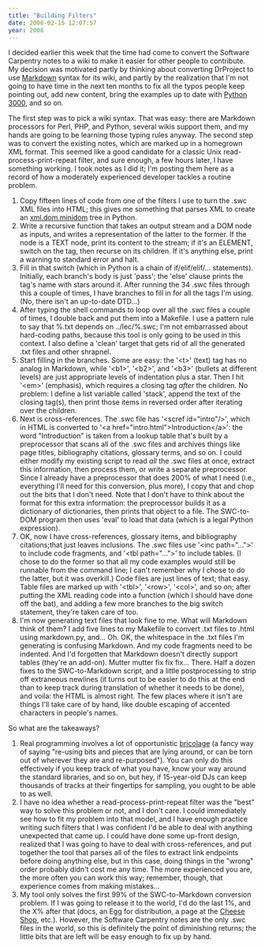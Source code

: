 ```yaml
---
title: "Building Filters"
date: 2008-02-15 12:07:57
year: 2008
---
```

I decided earlier this week that the time had come to convert the Software Carpentry notes to a wiki to make it easier for other people to contribute.  My decision was motivated partly by thinking about converting DrProject to use <a href="http://daringfireball.net/projects/markdown/">Markdown</a> syntax for its wiki, and partly by the realization that I'm not going to have time in the next ten months to fix all the typos people keep pointing out, add new content, bring the examples up to date with <a href="http://www.python.org/dev/peps/pep-3000/">Python 3000</a>, and so on.

The first step was to pick a wiki syntax.  That was easy: there are Markdown processors for Perl, PHP, and Python, several wikis support them, and my hands are going to be learning those typing rules anyway.  The second step was to convert the existing notes, which are marked up in a homegrown XML format.  This seemed like a good candidate for a classic Unix read-process-print-repeat filter, and sure enough, a few hours later, I have something working.  I took notes as I did it; I'm posting them here as a record of how a moderately experienced developer tackles a routine problem.
<ol>
  <li>Copy fifteen lines of code from one of the filters I use to turn the .swc XML files into HTML; this gives me something that parses XML to create an <a href="http://docs.python.org/lib/module-xml.dom.minidom.html">xml.dom.minidom</a> tree in Python.</li>
  <li>Write a recursive function that takes an output stream and a DOM node as inputs, and writes a representation of the latter to the former.  If the node is a TEXT node, print its content to the stream; if it's an ELEMENT, switch on the tag, then recurse on its children.  If it's anything else, print a warning to standard error and halt.</li>
  <li>Fill in that switch (which in Python is a chain of if/elif/elif/… statements).  Initially, each branch's body is just 'pass'; the 'else' clause prints the tag's name with stars around it.  After running the 34 .swc files through this a couple of times, I have branches to fill in for all the tags I'm using.  (No, there isn't an up-to-date DTD…)</li>
  <li>After typing the shell commands to loop over all the .swc files a couple of times, I double back and put them into a Makefile.  I use a pattern rule to say that %.txt depends on ../lec/%.swc; I'm not embarrassed about hard-coding paths, because this tool is only going to be used in this context.  I also define a 'clean' target that gets rid of all the generated .txt files and other shrapnel.</li>
  <li>Start filling in the branches.  Some are easy: the '&lt;t&gt;' (text) tag has no analog in Markdown, while '&lt;b1&gt;', '&lt;b2&gt;', and '&lt;b3&gt;' (bullets at different levels) are just appropriate levels of indentation plus a star. Then I hit '&lt;em&gt;' (emphasis), which requires a closing tag <em>after</em> the children. No problem: I define a list variable called 'stack', append the text of the closing tag(s), then print those items in reversed order after iterating over the children.</li>
  <li>Next is cross-references.  The .swc file has '&lt;scref id="intro"/&gt;', which in HTML is converted to '&lt;a href="intro.html"&gt;Introduction&lt;/a&gt;': the word "Introduction" is taken from a lookup table that's built by a preprocessor that scans all of the .swc files and archives things like page titles, bibliography citations, glossary terms, and so on. I could either modify my existing script to read <em>all</em> the .swc files at once, extract this information, then process them, or write a separate preprocessor.  Since I already have a preprocessor that does 200% of what I need (i.e., everything I'll need for this conversion, plus more), I copy that and chop out the bits that I don't need. Note that I don't have to think about the format for this extra information: the preprocessor builds it as a dictionary of dictionaries, then prints that object to a file.  The SWC-to-DOM program then uses 'eval' to load that data (which is a legal Python expression).</li>
  <li>OK, now I have cross-references, glossary items, and bibliography citations;that just leaves inclusions. The .swc files use '&lt;inc path="…"&gt;' to include code fragments, and '&lt;tbl path="…"&gt;' to include tables.  (I chose to do the former so that all my code examples would still be runnable from the command line; I can't remember why I chose to do the latter, but it was overkill.)   Code files are just lines of text; that easy.  Table files are marked up with '&lt;tbl&gt;', '&lt;row&gt;', '&lt;col&gt;', and so on; after putting the XML reading code into a function (which I should have done off the bat), and adding a few more branches to the big switch statement, they're taken care of too.</li>
  <li>I'm now generating text files that look fine to me.  What will Markdown think of them?  I add five lines to my Makefile to convert .txt files to .html using markdown.py, and… Oh.  OK, the whitespace in the .txt files I'm generating is confusing Markdown.  And my code fragments need to be indented. And I'd forgotten that Markdown doesn't directly support tables (they're an add-on).  Mutter mutter fix fix fix… There.  Half a dozen fixes to the SWC-to-Markdown script, and a little postprocessing to strip off extraneous newlines (it turns out to be easier to do this at the end than to keep track during translation of whether it needs to be done), and voila: the HTML is almost right.  The few places where it isn't are things I'll take care of by hand, like double escaping of accented characters in people's names.</li>
</ol>
So what are the takeaways?
<ol>
  <li>Real programming involves a lot of opportunistic <a href="http://en.wikipedia.org/wiki/Bricolage">bricolage</a> (a fancy way of saying "re-using bits and pieces that are lying around, or can be torn out of wherever they are and re-purposed"). You can only do this effectively if you keep track of what you have, know your way around the standard libraries, and so on, but hey, if 15-year-old DJs can keep thousands of tracks at their fingertips for sampling, you ought to be able to as well.</li>
  <li>I have no idea whether a read-process-print-repeat filter was the "best" way to solve this problem or not, and I don't care. I could immediately see how to fit my problem into that model, and I have enough practice writing such filters that I was confident I'd be able to deal with anything unexpected that came up.  I could have done some up-front design, realized that I was going to have to deal with cross-references, and put together the tool that parses all of the files to extract link endpoints before doing anything else, but in this case, doing things in the "wrong" order probably didn't cost me any time. The more experienced you are, the more often you can work this way; remember, though, that experience comes from making mistakes…</li>
  <li>My tool only solves the first 99% of the SWC-to-Markdown conversion problem. If I was going to release it to the world, I'd do the last 1%, and the X% after that (docs, an Egg for distribution, a page at the <a href="http://pypi.python.org/pypi">Cheese Shop</a>, etc.). However, the Software Carpentry notes are the only .swc files in the world, so this is definitely the point of diminishing returns; the little bits that are left will be easy enough to fix up by hand.</li>
</ol>
